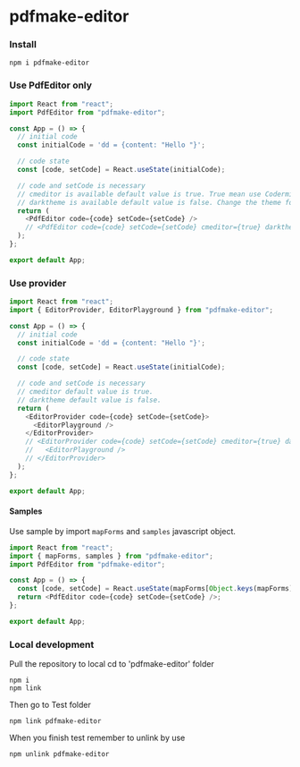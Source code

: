 # pdfmake-editor

### Install

```
npm i pdfmake-editor
```

### Use PdfEditor only

```javascript
import React from "react";
import PdfEditor from "pdfmake-editor";

const App = () => {
  // initial code
  const initialCode = 'dd = {content: "Hello "}';

  // code state
  const [code, setCode] = React.useState(initialCode);

  // code and setCode is necessary
  // cmeditor is available default value is true. True mean use Codermirror.
  // darktheme is available default value is false. Change the theme for Codermirror.
  return (
    <PdfEditor code={code} setCode={setCode} />
    // <PdfEditor code={code} setCode={setCode} cmeditor={true} darktheme={false} />
  );
};

export default App;
```

### Use provider

```javascript
import React from "react";
import { EditorProvider, EditorPlayground } from "pdfmake-editor";

const App = () => {
  // initial code
  const initialCode = 'dd = {content: "Hello "}';

  // code state
  const [code, setCode] = React.useState(initialCode);

  // code and setCode is necessary
  // cmeditor default value is true.
  // darktheme default value is false.
  return (
    <EditorProvider code={code} setCode={setCode}>
      <EditorPlayground />
    </EditorProvider>
    // <EditorProvider code={code} setCode={setCode} cmeditor={true} darktheme={true}>
    //   <EditorPlayground />
    // </EditorProvider>
  );
};

export default App;
```

#### Samples

Use sample by import `mapForms` and `samples` javascript object.

```javascript
import React from "react";
import { mapForms, samples } from "pdfmake-editor";
import PdfEditor from "pdfmake-editor";

const App = () => {
  const [code, setCode] = React.useState(mapForms[Object.keys(mapForms)[0]]);
  return <PdfEditor code={code} setCode={setCode} />;
};

export default App;
```

### Local development

Pull the repository to local
cd to 'pdfmake-editor' folder

```
npm i
npm link
```

Then go to Test folder

```
npm link pdfmake-editor
```

When you finish test remember to unlink by use

```
npm unlink pdfmake-editor
```
